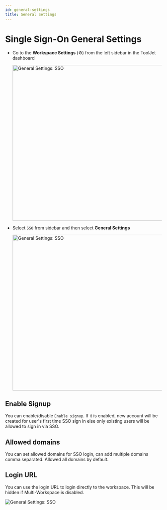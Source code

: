 ```yaml
---
id: general-settings
title: General Settings
---
```


# Single Sign-On General Settings

- Go to the **Workspace Settings** (⚙️) from the left sidebar in the ToolJet dashboard
  <div style={{textAlign: 'center'}}>

  <img className="screenshot-full" src="/img/sso/general/workside2.png" alt="General Settings: SSO" width="500"/>

  </div>

- Select `SSO` from sidebar and then select **General Settings**
  <div style={{textAlign: 'center'}}>

  <img className="screenshot-full" src="/img/sso/general/sso2.png" alt="General Settings: SSO" width="500"/>

  </div>

## Enable Signup

You can enable/disable `Enable signup`. If it is enabled, new account will be created for user's first time SSO sign in else only existing users will be allowed to sign in via SSO.

## Allowed domains

You can set allowed domains for SSO login, can add multiple domains comma separated. Allowed all domains by default.

## Login URL

You can use the login URL to login directly to the workspace. This will be hidden if Multi-Workspace is disabled.

<div style={{textAlign: 'center'}}>

<img className="screenshot-full" src="/img/sso/general/generalsettings2.png" alt="General Settings: SSO" />

</div>

